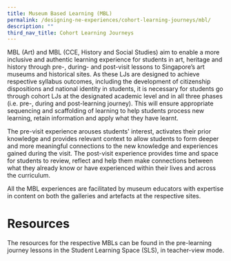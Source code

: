 ```yaml
---
title: Museum Based Learning (MBL)
permalink: /designing-ne-experiences/cohort-learning-journeys/mbl/
description: ""
third_nav_title: Cohort Learning Journeys
---
```

MBL (Art) and MBL (CCE, History and Social Studies) aim to enable a more inclusive and authentic learning experience for students in art, heritage and history
through pre-, during- and post-visit lessons to Singapore’s art museums and historical sites. As these LJs are designed to achieve respective syllabus outcomes, including the development of citizenship dispositions and national identity in students, it is necessary for students go through cohort LJs at the
designated academic level and in all three phases (i.e. pre-, during and post-learning journey). This will ensure appropriate sequencing and scaffolding of learning to help students process new learning, retain information and apply what they have learnt.

The pre-visit experience arouses students' interest, activates their prior knowledge and provides relevant context to allow students to form deeper and more meaningful connections to the new knowledge and experiences gained during the visit. The post-visit experience provides time and space for students to review, reflect and help them make connections between what they already know or have experienced within their lives and across the curriculum.

All the MBL experiences are facilitated by museum educators with expertise in content on both the galleries and artefacts at the respective sites.

# Resources
The resources for the respective MBLs can be found in the pre-learning journey lessons in the Student Learning Space (SLS), in teacher-view mode.